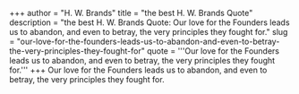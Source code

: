 +++
author = "H. W. Brands"
title = "the best H. W. Brands Quote"
description = "the best H. W. Brands Quote: Our love for the Founders leads us to abandon, and even to betray, the very principles they fought for."
slug = "our-love-for-the-founders-leads-us-to-abandon-and-even-to-betray-the-very-principles-they-fought-for"
quote = '''Our love for the Founders leads us to abandon, and even to betray, the very principles they fought for.'''
+++
Our love for the Founders leads us to abandon, and even to betray, the very principles they fought for.
